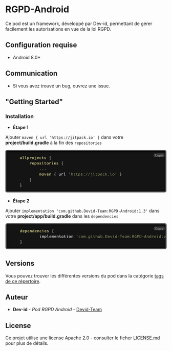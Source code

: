 # RGPD-Android

Ce pod est un framework, développé par Dev-id, permettant de gérer facilement les autorisations en vue de la loi RGPD.

## Configuration requise

* Android 8.0+

## Communication

* Si vous avez trouvé un bug, ouvrez une issue.

## "Getting Started"

### Installation

* **Étape 1**

Ajouter `maven { url 'https://jitpack.io' }` dans votre **project/build.gradle** à la fin des `repositories`

![project](/statics/project.png)

* **Étape 2**

Ajouter `implementation 'com.github.Devid-Team:RGPD-Android:1.3'` dans votre **project/app/build.gradle** dans les `dependencies`

![project](/statics/library.png)

## Versions

Vous pouvez trouver les différentes versions du pod dans la catégorie [tags de ce répertoire](https://github.com/Devid-Team/RGPD-Android/tags).

## Auteur

* **Dev-id** - *Pod RGPD Android* - [Devid-Team](https://github.com/Devid-Team)

## License

Ce projet utilise une license Apache 2.0 - consulter le ficher [LICENSE.md](LICENSE) pour plus de détails.
